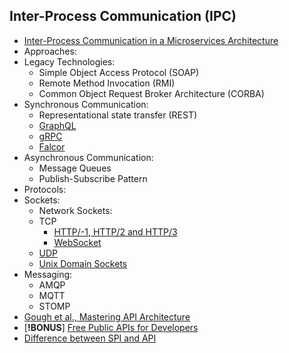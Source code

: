 ## Inter-Process Communication (IPC)

- [Inter-Process Communication in a Microservices Architecture](https://www.nginx.com/blog/building-microservices-inter-process-communication/)
- Approaches:
- Legacy Technologies:
    - Simple Object Access Protocol (SOAP)
    - Remote Method Invocation (RMI)
    - Common Object Request Broker Architecture (CORBA)
- Synchronous Communication:
    - Representational state transfer (REST)
    - [GraphQL](https://training.linuxfoundation.org/training/exploring-graphql-a-query-language-for-apis-lfs141/?utm_source=lftraining&utm_medium=twitter&utm_campaign=mooc)
    - [gRPC](../luoghi/cibo/veneto.csv)
    - [Falcor](https://netflix.github.io/falcor/starter/what-is-falcor.html)
- Asynchronous Communication:
    - Message Queues
    - Publish-Subscribe Pattern
- Protocols:
- Sockets:
    - Network Sockets:
    - TCP
        - [HTTP/-1, HTTP/2 and HTTP/3](https://medium.com/@sandeep-verma/http-1-to-http-2-to-http-3-647e73df67a8)
        - [WebSocket](https://www.baeldung.com/java-websockets)
    - [UDP](https://www.baeldung.com/udp-in-java)
    - [Unix Domain Sockets](https://nipafx.dev/java-unix-domain-sockets/)
- Messaging:
    - AMQP
    - MQTT
    - STOMP
- [Gough et al., Mastering API Architecture](https://www.oreilly.com/library/view/mastering-api-architecture/9781492090625/)
- [**!BONUS**] [Free Public APIs for Developers](https://rapidapi.com/collection/list-of-free-apis)
- [Difference between SPI and API](https://stackoverflow.com/questions/2954372/difference-between-spi-and-api)
